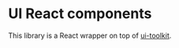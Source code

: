 # UI React components

This library is a React wrapper on top of [ui-toolkit](https://stash.int.klarna.net/projects/BOW/repos/ui-toolkit).